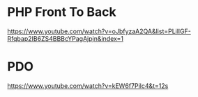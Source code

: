 # PHP Front To Back
<https://www.youtube.com/watch?v=oJbfyzaA2QA&list=PLillGF-Rfqbap2IB6ZS4BBBcYPagAjpjn&index=1>

# PDO
<https://www.youtube.com/watch?v=kEW6f7Pilc4&t=12s>
